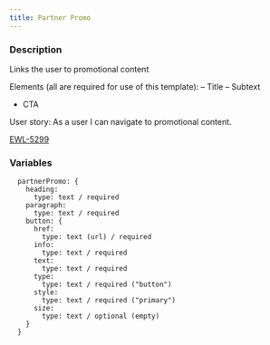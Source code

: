 ```yaml
---
title: Partner Promo
---
```


### Description
Links the user to promotional content

Elements (all are required for use of this template): 
– Title 
– Subtext
- CTA 

User story: As a user I can navigate to promotional content.

[EWL-5299](https://issues.ama-assn.org/browse/EWL-5299)

### Variables
~~~~
  partnerPromo: {
    heading: 
      type: text / required
    paragraph:
      type: text / required
    button: {
      href: 
        type: text (url) / required
      info: 
        type: text / required
      text: 
        type: text / required
      type: 
        type: text / required ("button")
      style: 
        type: text / required ("primary")
      size: 
        type: text / optional (empty)
    }
  }
~~~~

